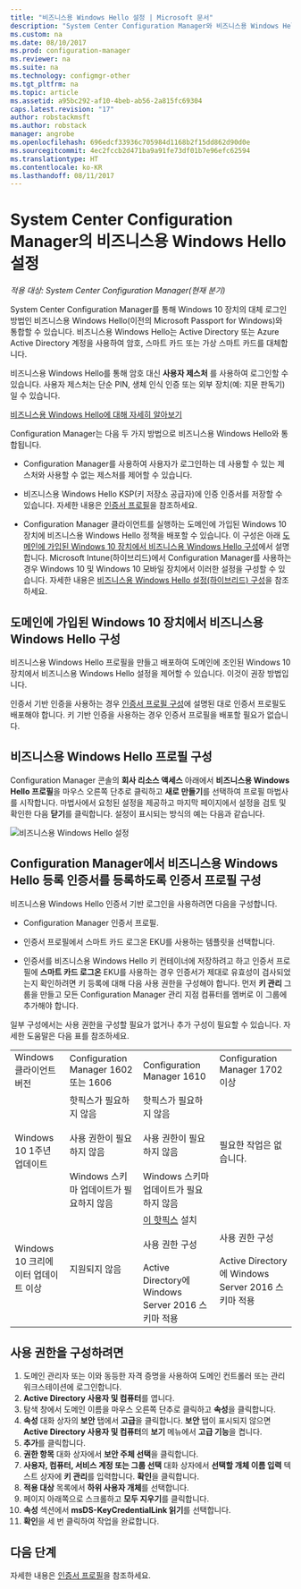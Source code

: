 ```yaml
---
title: "비즈니스용 Windows Hello 설정 | Microsoft 문서"
description: "System Center Configuration Manager와 비즈니스용 Windows Hello를 통합하는 방법을 알아봅니다."
ms.custom: na
ms.date: 08/10/2017
ms.prod: configuration-manager
ms.reviewer: na
ms.suite: na
ms.technology: configmgr-other
ms.tgt_pltfrm: na
ms.topic: article
ms.assetid: a95bc292-af10-4beb-ab56-2a815fc69304
caps.latest.revision: "17"
author: robstackmsft
ms.author: robstack
manager: angrobe
ms.openlocfilehash: 696edcf33936c705984d1168b2f15dd862d90d0e
ms.sourcegitcommit: 4ec2fccb2d471ba9a91fe73df01b7e96efc62594
ms.translationtype: HT
ms.contentlocale: ko-KR
ms.lasthandoff: 08/11/2017
---
```

# <a name="windows-hello-for-business-settings-in-system-center-configuration-manager"></a>System Center Configuration Manager의 비즈니스용 Windows Hello 설정

*적용 대상: System Center Configuration Manager(현재 분기)*

System Center Configuration Manager를 통해 Windows 10 장치의 대체 로그인 방법인 비즈니스용 Windows Hello(이전의 Microsoft Passport for Windows)와 통합할 수 있습니다. 비즈니스용 Windows Hello는 Active Directory 또는 Azure Active Directory 계정을 사용하여 암호, 스마트 카드 또는 가상 스마트 카드를 대체합니다.  

비즈니스용 Windows Hello를 통해 암호 대신 **사용자 제스처** 를 사용하여 로그인할 수 있습니다. 사용자 제스처는 단순 PIN, 생체 인식 인증 또는 외부 장치(예: 지문 판독기)일 수 있습니다.

[비즈니스용 Windows Hello에 대해 자세히 알아보기](https://docs.microsoft.com/windows/access-protection/hello-for-business/hello-identity-verification)

 Configuration Manager는 다음 두 가지 방법으로 비즈니스용 Windows Hello와 통합됩니다.  

-   Configuration Manager를 사용하여 사용자가 로그인하는 데 사용할 수 있는 제스처와 사용할 수 없는 제스처를 제어할 수 있습니다.  

-   비즈니스용 Windows Hello KSP(키 저장소 공급자)에 인증 인증서를 저장할 수 있습니다. 자세한 내용은 [인증서 프로필](introduction-to-certificate-profiles.md)을 참조하세요.  

- Configuration Manager 클라이언트를 실행하는 도메인에 가입된 Windows 10 장치에 비즈니스용 Windows Hello 정책을 배포할 수 있습니다. 이 구성은 아래 [도메인에 가입된 Windows 10 장치에서 비즈니스용 Windows Hello 구성](#configure-windows-hello-for-business-on-domain-joined-windows-10-devices)에서 설명합니다. Microsoft Intune(하이브리드)에서 Configuration Manager를 사용하는 경우 Windows 10 및 Windows 10 모바일 장치에서 이러한 설정을 구성할 수 있습니다. 자세한 내용은 [비즈니스용 Windows Hello 설정(하이브리드) 구성](../../mdm/deploy-use/windows-hello-for-business-settings.md)을 참조하세요.

## <a name="configure-windows-hello-for-business-on-domain-joined-windows-10-devices"></a>도메인에 가입된 Windows 10 장치에서 비즈니스용 Windows Hello 구성
비즈니스용 Windows Hello 프로필을 만들고 배포하여 도메인에 조인된 Windows 10 장치에서 비즈니스용 Windows Hello 설정을 제어할 수 있습니다. 이것이 권장 방법입니다.


인증서 기반 인증을 사용하는 경우 [인증서 프로필 구성](#configure-a-certificate-profile)에 설명된 대로 인증서 프로필도 배포해야 합니다. 키 기반 인증을 사용하는 경우 인증서 프로필을 배포할 필요가 없습니다.

## <a name="configure-a-windows-hello-for-business-profile"></a>비즈니스용 Windows Hello 프로필 구성  

Configuration Manager 콘솔의 **회사 리소스 액세스** 아래에서 **비즈니스용 Windows Hello 프로필**을 마우스 오른쪽 단추로 클릭하고 **새로 만들기**를 선택하여 프로필 마법사를 시작합니다. 마법사에서 요청된 설정을 제공하고 마지막 페이지에서 설정을 검토 및 확인한 다음 **닫기**를 클릭합니다. 설정이 표시되는 방식의 예는 다음과 같습니다.  

![비즈니스용 Windows Hello 설정](../media/Hello-for-Business-settings.png)

## <a name="configure-a-certificate-profile-to-enroll-the-windows-hello-for-business-enrollment-certificate-in-configuration-manager"></a>Configuration Manager에서 비즈니스용 Windows Hello 등록 인증서를 등록하도록 인증서 프로필 구성  
 비즈니스용 Windows Hello 인증서 기반 로그인을 사용하려면 다음을 구성합니다.  

-   Configuration Manager 인증서 프로필.  

-   인증서 프로필에서 스마트 카드 로그온 EKU를 사용하는 템플릿을 선택합니다.  

-   인증서를 비즈니스용 Windows Hello 키 컨테이너에 저장하려고 하고 인증서 프로필에 **스마트 카드 로그온** EKU를 사용하는 경우 인증서가 제대로 유효성이 검사되었는지 확인하려면 키 등록에 대해 다음 사용 권한을 구성해야 합니다.
먼저 **키 관리** 그룹을 만들고 모든 Configuration Manager 관리 지점 컴퓨터를 멤버로 이 그룹에 추가해야 합니다.

일부 구성에서는 사용 권한을 구성할 필요가 없거나 추가 구성이 필요할 수 있습니다. 자세한 도움말은 다음 표를 참조하세요.

|||||
|-|-|-|-|
|Windows 클라이언트 버전|Configuration Manager 1602 또는 1606|Configuration Manager 1610|Configuration Manager 1702 이상|
|Windows 10 1주년 업데이트|핫픽스가 필요하지 않음<br><br>사용 권한이 필요하지 않음<br><br>Windows 스키마 업데이트가 필요하지 않음|핫픽스가 필요하지 않음<br><br>사용 권한이 필요하지 않음<br><br>Windows 스키마 업데이트가 필요하지 않음|필요한 작업은 없습니다.|
|Windows 10 크리에이터 업데이트 이상|지원되지 않음|[이 핫픽스](https://support.microsoft.com/help/4010155/update-rollup-for-system-center-configuration-manager-current-branch-v) 설치<br><br>사용 권한 구성<br><br>Active Directory에 Windows Server 2016 스키마 적용|사용 권한 구성<br><br>Active Directory에 Windows Server 2016 스키마 적용|

## <a name="to-configure-permissions"></a>사용 권한을 구성하려면

1.  도메인 관리자 또는 이와 동등한 자격 증명을 사용하여 도메인 컨트롤러 또는 관리 워크스테이션에 로그인합니다.
2.  **Active Directory 사용자 및 컴퓨터**를 엽니다.
3.  탐색 창에서 도메인 이름을 마우스 오른쪽 단추로 클릭하고 **속성**을 클릭합니다.
4.  *<domain name>* **속성** 대화 상자의 **보안** 탭에서 **고급**을 클릭합니다. **보안** 탭이 표시되지 않으면 **Active Directory 사용자 및 컴퓨터**의 **보기** 메뉴에서 **고급 기능**을 켭니다.
5.  **추가**를 클릭합니다.
6.  *<domain name>* **권한 항목** 대화 상자에서 **보안 주체 선택**을 클릭합니다.
7.  **사용자, 컴퓨터, 서비스 계정 또는 그룹 선택** 대화 상자에서 **선택할 개체 이름 입력** 텍스트 상자에 **키 관리**를 입력합니다.  **확인**을 클릭합니다.
8.  **적용 대상** 목록에서 **하위 사용자 개체**를 선택합니다.
9.  페이지 아래쪽으로 스크롤하고 **모두 지우기**를 클릭합니다.
10. **속성** 섹션에서 **msDS-KeyCredentialLink 읽기**를 선택합니다.
11. **확인**을 세 번 클릭하여 작업을 완료합니다.


## <a name="next-steps"></a>다음 단계

자세한 내용은 [인증서 프로필](introduction-to-certificate-profiles.md)을 참조하세요.  




